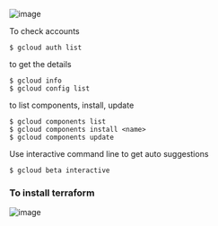 
![image](https://github.com/ramkrushna26/gcp-notes/assets/45620457/1d5f0777-96ea-4f41-8dca-5331f515f7b4)

To check accounts  
```
$ gcloud auth list
```
to get the details
```
$ gcloud info
$ gcloud config list
```
to list components, install, update
```
$ gcloud components list
$ gcloud components install <name>
$ gcloud components update
```

Use interactive command line to get auto suggestions 
```
$ gcloud beta interactive
```

### To install terraform
![image](https://github.com/ramkrushna26/gcp-notes/assets/45620457/b0f39571-6cc7-4686-a280-ce1fa0a96787)  


